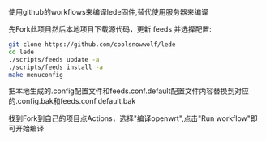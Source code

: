 使用github的workflows来编译lede固件,替代使用服务器来编译

先Fork此项目然后本地项目下载源代码，更新 feeds 并选择配置:

   ```bash
   git clone https://github.com/coolsnowwolf/lede
   cd lede
   ./scripts/feeds update -a
   ./scripts/feeds install -a
   make menuconfig
   ```
把本地生成的.config配置文件和feeds.conf.default配置文件内容替换到对应的.config.bak和feeds.conf.default.bak

找到Fork到自己的项目点Actions，选择"编译openwrt",点击"Run workflow"即可开始编译
